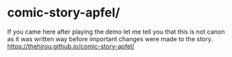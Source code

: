 # comic-story-apfel/
If you came here after playing the demo let me tell you that this is not canon as it was written way before important changes were made to the story.
<br>
https://thehirou.github.io/comic-story-apfel/
